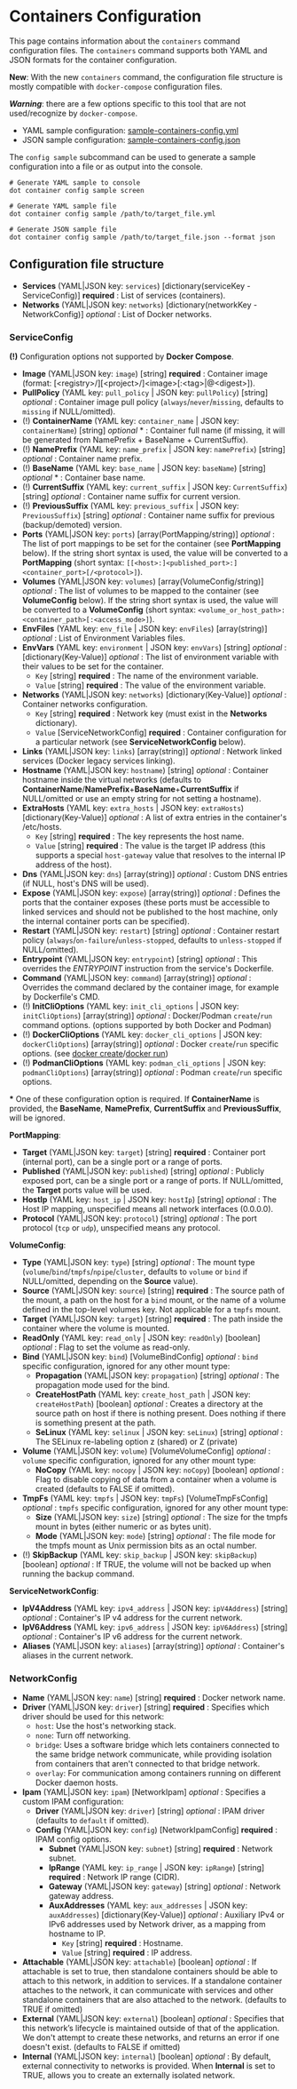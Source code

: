 ﻿# Containers Configuration 
This page contains information about the `containers` command configuration files.
The `containers` command supports both YAML and JSON formats for the container configuration.

**New**: With the new `containers` command, the configuration file structure is mostly compatible with `docker-compose` configuration files.

**_Warning_**: there are a few options specific to this tool that are not used/recognize by `docker-compose`.

- YAML sample configuration: [sample-containers-config.yml](./sample-containers-config.yml)
- JSON sample configuration: [sample-containers-config.json](./sample-containers-config.json)

The `config sample` subcommand can be used to generate a sample configuration into a file or as output into the console.

```shell
# Generate YAML sample to console
dot container config sample screen

# Generate YAML sample file
dot container config sample /path/to/target_file.yml

# Generate JSON sample file
dot container config sample /path/to/target_file.json --format json
```

## Configuration file structure

- **Services** (YAML|JSON key: `services`) [dictionary(serviceKey - ServiceConfig)] **required** : List of services (containers).
- **Networks** (YAML|JSON key: `networks`) [dictionary(networkKey - NetworkConfig)] *optional* : List of Docker networks.

### ServiceConfig

**(!)** Configuration options not supported by **Docker Compose**.

- **Image** (YAML|JSON key: `image`) [string] **required** : Container image (format: [&lt;registry&gt;/][&lt;project&gt;/]&lt;image&gt;[:&lt;tag&gt;|@&lt;digest&gt;]).
- **PullPolicy** (YAML key: `pull_policy` | JSON key: `pullPolicy`) [string] *optional* : Container image pull policy (`always`/`never`/`missing`, defaults to `missing` if NULL/omitted).
- (!) **ContainerName** (YAML key: `container_name` | JSON key: `containerName`) [string] *optional* * : Container full name (if missing, it will be generated from NamePrefix + BaseName + CurrentSuffix).
- (!) **NamePrefix** (YAML key: `name_prefix` | JSON key: `namePrefix`) [string] *optional* : Container name prefix.
- (!) **BaseName** (YAML key: `base_name` | JSON key: `baseName`) [string] *optional* * : Container base name.
- (!) **CurrentSuffix** (YAML key: `current_suffix` | JSON key: `CurrentSuffix`) [string] *optional* : Container name suffix for current version.
- (!) **PreviousSuffix** (YAML key: `previous_suffix` | JSON key: `PreviousSuffix`) [string] *optional* : Container name suffix for previous (backup/demoted) version.
- **Ports** (YAML|JSON key: `ports`) [array(PortMapping/string)] *optional* : The list of port mappings to be set for the container (see **PortMapping** below). If the string short syntax is used, the value will be converted to a **PortMapping** (short syntax: `[[<host>:]<published_port>:]<container_port>[/<protocol>]`).
- **Volumes** (YAML|JSON key: `volumes`) [array(VolumeConfig/string)] *optional* : The list of volumes to be mapped to the container (see **VolumeConfig** below). If the string short syntax is used, the value will be converted to a **VolumeConfig** (short syntax: `<volume_or_host_path>:<container_path>[:<access_mode>]`).
- **EnvFiles** (YAML key: `env_file` | JSON key: `envFiles`) [array(string)] *optional* : List of Environment Variables files.
- **EnvVars** (YAML key: `environment` | JSON key: `envVars`) [string] *optional* : [dictionary(Key-Value)] *optional* : The list of environment variable with their values to be set for the container.
  - `Key` [string] **required** : The name of the environment variable.
  - `Value` [string] **required** : The value of the environment variable.
- **Networks** (YAML|JSON key: `networks`) [dictionary(Key-Value)] *optional* : Container networks configuration.
  - `Key` [string] **required** : Network key (must exist in the **Networks** dictionary).
  - `Value` [ServiceNetworkConfig] **required** : Container configuration for a particular network (see **ServiceNetworkConfig** below).
- **Links** (YAML|JSON key: `links`) [array(string)] *optional* : Network linked services (Docker legacy services linking).
- **Hostname** (YAML|JSON key: `hostname`) [string] *optional* : Container hostname inside the virtual networks (defaults to **ContainerName**/**NamePrefix**+**BaseName**+**CurrentSuffix** if NULL/omitted or use an empty string for not setting a hostname).
- **ExtraHosts** (YAML key: `extra_hosts` | JSON key: `extraHosts`) [dictionary(Key-Value)] *optional* : A list of extra entries in the container's /etc/hosts.
  - `Key` [string] **required** : The key represents the host name.
  - `Value` [string] **required** : The value is the target IP address (this supports a special `host-gateway` value that resolves to the internal IP address of the host).
- **Dns** (YAML|JSON key: `dns`) [array(string)] *optional* : Custom DNS entries (if NULL, host's DNS will be used).
- **Expose** (YAML|JSON key: `expose`) [array(string)] *optional* : Defines the ports that the container exposes (these ports must be accessible to linked services and should not be published to the host machine, only the internal container ports can be specified).
- **Restart** (YAML|JSON key: `restart`) [string] *optional* : Container restart policy (`always`/`on-failure`/`unless-stopped`, defaults to `unless-stopped` if NULL/omitted).
- **Entrypoint** (YAML|JSON key: `entrypoint`) [string] *optional* : This overrides the *ENTRYPOINT* instruction from the service's Dockerfile.
- **Command** (YAML|JSON key: `command`) [array(string)] *optional* : Overrides the command declared by the container image, for example by Dockerfile's CMD.
- (!) **InitCliOptions** (YAML key: `init_cli_options` | JSON key: `initCliOptions`) [array(string)] *optional* : Docker/Podman `create`/`run` command options. (options supported by both Docker and Podman)
- (!) **DockerCliOptions** (YAML key: `docker_cli_options` | JSON key: `dockerCliOptions`) [array(string)] *optional* : Docker `create`/`run` specific options. (see [docker create](https://docs.docker.com/engine/reference/commandline/create/#options)/[docker run](https://docs.docker.com/engine/reference/commandline/run/#options))
- (!) **PodmanCliOptions** (YAML key: `podman_cli_options` | JSON key: `podmanCliOptions`) [array(string)] *optional* : Podman `create`/`run` specific options.

**&ast;** One of these configuration option is required. If **ContainerName** is provided, the **BaseName**, **NamePrefix**, **CurrentSuffix** and **PreviousSuffix**, will be ignored.

**PortMapping**:
- **Target** (YAML|JSON key: `target`) [string] **required** : Container port (internal port), can be a single port or a range of ports.
- **Published** (YAML|JSON key: `published`) [string] *optional* : Publicly exposed port, can be a single port or a range of ports. If NULL/omitted, the **Target** ports value will be used.
- **HostIp** (YAML key: `host_ip` | JSON key: `hostIp`) [string] *optional* : The Host IP mapping, unspecified means all network interfaces (0.0.0.0).
- **Protocol** (YAML|JSON key: `protocol`) [string] *optional* : The port protocol (`tcp` or `udp`), unspecified means any protocol.

**VolumeConfig**:
- **Type** (YAML|JSON key: `type`) [string] *optional* : The mount type (`volume`/`bind`/`tmpfs`/`npipe`/`cluster`, defaults to `volume` or `bind` if NULL/omitted, depending on the **Source** value).
- **Source** (YAML|JSON key: `source`) [string] **required** : The source path of the mount, a path on the host for a `bind` mount, or the name of a volume defined in the top-level volumes key. Not applicable for a `tmpfs` mount.
- **Target** (YAML|JSON key: `target`) [string] **required** : The path inside the container where the volume is mounted.
- **ReadOnly** (YAML key: `read_only` | JSON key: `readOnly`) [boolean] *optional* : Flag to set the volume as read-only.
- **Bind** (YAML|JSON key: `bind`) [VolumeBindConfig] *optional* : `bind` specific configuration, ignored for any other mount type:
  - **Propagation** (YAML|JSON key: `propagation`) [string] *optional* : The propagation mode used for the bind.
  - **CreateHostPath** (YAML key: `create_host_path` | JSON key: `createHostPath`) [boolean] *optional* : Creates a directory at the source path on host if there is nothing present. Does nothing if there is something present at the path.
  - **SeLinux** (YAML key: `selinux` | JSON key: `seLinux`) [string] *optional* : The SELinux re-labeling option z (shared) or Z (private)
- **Volume** (YAML|JSON key: `volume`) [VolumeVolumeConfig] *optional* : `volume` specific configuration, ignored for any other mount type:
  - **NoCopy** (YAML key: `nocopy` | JSON key: `noCopy`) [boolean] *optional* : Flag to disable copying of data from a container when a volume is created (defaults to FALSE if omitted).
- **TmpFs** (YAML key: `tmpfs` | JSON key: `tmpFs`) [VolumeTmpFsConfig] *optional* : `tmpfs` specific configuration, ignored for any other mount type:
  - **Size** (YAML|JSON key: `size`) [string] *optional* : The size for the tmpfs mount in bytes (either numeric or as bytes unit).
  - **Mode** (YAML|JSON key: `mode`) [string] *optional* : The file mode for the tmpfs mount as Unix permission bits as an octal number.
- (!) **SkipBackup** (YAML key: `skip_backup` | JSON key: `skipBackup`) [boolean] *optional* : If TRUE, the volume will not be backed up when running the backup command.

**ServiceNetworkConfig**:
- **IpV4Address** (YAML key: `ipv4_address` | JSON key: `ipV4Address`) [string] *optional* : Container's IP v4 address for the current network.
- **IpV6Address** (YAML key: `ipv6_address` | JSON key: `ipV6Address`) [string] *optional* : Container's IP v6 address for the current network.
- **Aliases** (YAML|JSON key: `aliases`) [array(string)] *optional* : Container's aliases in the current network.

### NetworkConfig

- **Name** (YAML|JSON key: `name`) [string] **required** : Docker network name.
- **Driver** (YAML|JSON key: `driver`) [string] **required** : Specifies which driver should be used for this network:
  - `host`: Use the host's networking stack.
  - `none`: Turn off networking.
  - `bridge`: Uses a software bridge which lets containers connected to the same bridge network communicate, while providing isolation from containers that aren't connected to that bridge network.
  - `overlay`: For communication among containers running on different Docker daemon hosts.
- **Ipam** (YAML|JSON key: `ipam`) [NetworkIpam] *optional* : Specifies a custom IPAM configuration:
  - **Driver** (YAML|JSON key: `driver`) [string] *optional* : IPAM driver (defaults to `default` if omitted).
  - **Config** (YAML|JSON key: `config`) [NetworkIpamConfig] **required** : IPAM config options. 
    - **Subnet** (YAML|JSON key: `subnet`) [string] **required** : Network subnet.
    - **IpRange** (YAML key: `ip_range` | JSON key: `ipRange`) [string] **required** : Network IP range (CIDR).
    - **Gateway** (YAML|JSON key: `gateway`) [string] *optional* : Network gateway address.
    - **AuxAddresses** (YAML key: `aux_addresses` | JSON key: `auxAddresses`) [dictionary(Key-Value)] *optional* : Auxiliary IPv4 or IPv6 addresses used by Network driver, as a mapping from hostname to IP.
      - `Key` [string] **required** : Hostname.
      - `Value` [string] **required** : IP address.
- **Attachable** (YAML|JSON key: `attachable`) [boolean] *optional* : If attachable is set to true, then standalone containers should be able to attach to this network, in addition to services. If a standalone container attaches to the network, it can communicate with services and other standalone containers that are also attached to the network. (defaults to TRUE if omitted)
- **External** (YAML|JSON key: `external`) [boolean] *optional* : Specifies that this network’s lifecycle is maintained outside of that of the application. We don't attempt to create these networks, and returns an error if one doesn't exist. (defaults to FALSE if omitted)
- **Internal** (YAML|JSON key: `internal`) [boolean] *optional* : By default, external connectivity to networks is provided. When **Internal** is set to TRUE, allows you to create an externally isolated network.
